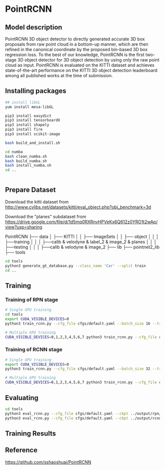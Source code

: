 # PointRCNN

## Model description
PointRCNN 3D object detector to directly generated accurate 3D box proposals from raw point cloud in a bottom-up manner, which are then refined in the canonical coordinate by the proposed bin-based 3D box regression loss. To the best of our knowledge, PointRCNN is the first two-stage 3D object detector for 3D object detection by using only the raw point cloud as input. PointRCNN is evaluated on the KITTI dataset and achieves state-of-the-art performance on the KITTI 3D object detection leaderboard among all published works at the time of submission.

## Installing packages
```bash
## install libGL
yum install mesa-libGL

pip3 install easydict
pip3 install tensorboardX
pip3 install shapely
pip3 install fire
pip3 install scikit-image

bash build_and_install.sh

cd numba
bash clean_numba.sh
bash build_numba.sh
bash install_numba.sh
cd ..
 
```

## Prepare Dataset
Download the kitti dataset from <http://www.cvlibs.net/datasets/kitti/eval_object.php?obj_benchmark=3d>

Download the "planes" subdataset from <https://drive.google.com/file/d/1d5mq0RXRnvHPVeKx6Q612z0YRO1t2wAp/view?usp=sharing>

PointRCNN
├── data
│   ├── KITTI
│   │   ├── ImageSets
│   │   ├── object
│   │   │   ├──training
│   │   │      ├──calib & velodyne & label_2 & image_2 & planes
│   │   │   ├──testing
│   │   │      ├──calib & velodyne & image_2
├── lib
├── pointnet2_lib
├── tools
```bash
cd tools
python3 generate_gt_database.py --class_name 'Car' --split train
cd ..
```


## Training
### Training of RPN stage

```bash
# Single GPU training
cd tools
export CUDA_VISIBLE_DEVICES=0
python3 train_rcnn.py --cfg_file cfgs/default.yaml --batch_size 16 --train_mode rpn --epochs 200

# Multiple GPU training
CUDA_VISIBLE_DEVICES=0,1,2,3,4,5,6,7 python3 train_rcnn.py --cfg_file cfgs/default.yaml --batch_size 32 --train_mode rpn --epochs 200 --mgpus
```

### Training of RCNN stage
```bash
# Single GPU training
export CUDA_VISIBLE_DEVICES=0
python3 train_rcnn.py --cfg_file cfgs/default.yaml --batch_size 32 --train_mode rcnn --epochs 70  --ckpt_save_interval 2 --rpn_ckpt ../output/rpn/default/ckpt/checkpoint_epoch_200.pth

# Multiple GPU training
CUDA_VISIBLE_DEVICES=0,1,2,3,4,5,6,7 python3 train_rcnn.py --cfg_file cfgs/default.yaml --batch_size 32 --train_mode rcnn --epochs 70  --ckpt_save_interval 2 --rpn_ckpt ../output/rpn/default/ckpt/checkpoint_epoch_200.pth --mgpus
```
## Evaluating
```bash
cd tools
python3 eval_rcnn.py --cfg_file cfgs/default.yaml --ckpt ../output/rpn/default/ckpt/checkpoint_epoch_200.pth --batch_size 4 --eval_mode rpn 
python3 eval_rcnn.py --cfg_file cfgs/default.yaml --ckpt ../output/rcnn/default/ckpt/checkpoint_epoch_200.pth --batch_size 4 --eval_mode rcnn

```

## Training Results


## Reference
https://github.com/sshaoshuai/PointRCNN